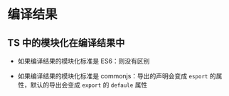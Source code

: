 # 编译结果

## TS 中的模块化在编译结果中

+ 如果编译结果的模块化标准是 ES6：则没有区别

+ 如果编译结果的模块化标准是 commonjs：导出的声明会变成 `esport` 的属性，默认的导出会变成 `export` 的 `defaule` 属性
